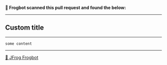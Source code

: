 

[comment]: <> (FrogbotReviewComment)

**🚨 Frogbot scanned this pull request and found the below:**

---
## **Custom title**

---

```
some content
```


---
[🐸 JFrog Frogbot](https://jfrog.com/help/r/jfrog-security-user-guide/developers/frogbot)